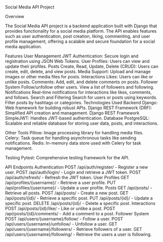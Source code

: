 Social Media API Project

Overview

The Social Media API project is a backend application built with Django that provides functionality for a social media platform. The API enables features such as user authentication, post creation, liking, commenting, and user profile management, offering a scalable and secure foundation for a social media application.

Features
User Management
JWT Authentication: Secure login and registration using JSON Web Tokens.
User Profiles: Users can view and update their profiles.
Posts
Create, Read, Update, Delete (CRUD): Users can create, edit, delete, and view posts.
Media Support: Upload and manage images or other media files for posts.
Interactions
Likes: Users can like or unlike posts.
Comments: Add, edit, and delete comments on posts.
Follower System
Follow/unfollow other users.
View a list of followers and following.
Notifications
Real-time notifications for interactions like likes, comments, and follows.
Search and Filtering
Search for users or posts using keywords.
Filter posts by hashtags or categories.
Technologies Used
Backend
Django: Web framework for building robust APIs.
Django REST Framework (DRF): Simplified API creation and management.
Django REST Framework SimpleJWT: Handles JWT-based authentication.
Database
PostgreSQL: Scalable and reliable database for storing user data, posts, and interactions.

Other Tools
Pillow: Image processing library for handling media files.
Celery: Task queue for handling asynchronous tasks like sending notifications.
Redis: In-memory data store used with Celery for task management.

Testing
Pytest: Comprehensive testing framework for the API.

API Endpoints
Authentication
POST /api/auth/register/ - Register a new user.
POST /api/auth/login/ - Login and retrieve a JWT token.
POST /api/auth/refresh/ - Refresh the JWT token.
User Profiles
GET /api/profiles/{username}/ - Retrieve a user profile.
PUT /api/profiles/{username}/ - Update a user profile.
Posts
GET /api/posts/ - Retrieve all posts.
POST /api/posts/ - Create a new post.
GET /api/posts/{id}/ - Retrieve a specific post.
PUT /api/posts/{id}/ - Update a specific post.
DELETE /api/posts/{id}/ - Delete a specific post.
Interactions
POST /api/posts/{id}/like/ - Like or unlike a post.
POST /api/posts/{id}/comments/ - Add a comment to a post.
Follower System
POST /api/users/{username}/follow/ - Follow a user.
POST /api/users/{username}/unfollow/ - Unfollow a user.
GET /api/users/{username}/followers/ - Retrieve followers of a user.
GET /api/users/{username}/following/ - Retrieve the users a user is following.

